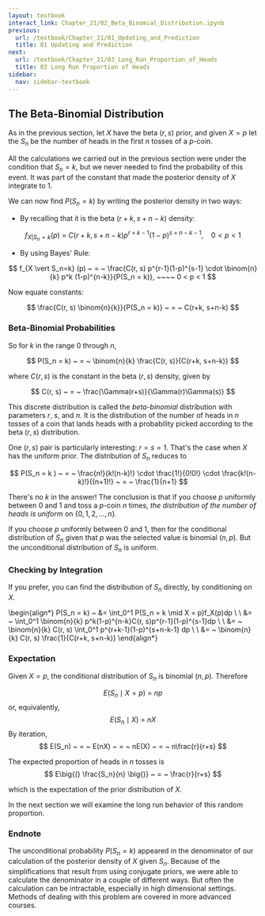 ```yaml
---
layout: textbook
interact_link: Chapter_21/02_Beta_Binomial_Distribution.ipynb
previous:
  url: /textbook/Chapter_21/01_Updating_and_Prediction
  title: 01 Updating and Prediction
next:
  url: /textbook/Chapter_21/03_Long_Run_Proportion_of_Heads
  title: 03 Long Run Proportion of Heads
sidebar:
  nav: sidebar-textbook
---
```


## The Beta-Binomial Distribution ##

As in the previous section, let $X$ have the beta $(r, s)$ prior, and given $X = p$ let the $S_n$ be the number of heads in the first $n$ tosses of a $p$-coin.

All the calculations we carried out in the previous section were under the condition that $S_n = k$, but we never needed to find the probability of this event. It was part of the constant that made the posterior density of $X$ integrate to 1. 

We can now find $P(S_n = k)$ by writing the posterior density in two ways:

- By recalling that it is the beta $(r+k, s+n-k)$ density:

$$
f_{X \vert S_n=k} (p) ~ = ~ C(r+k, s+n-k)p^{r+k-1}(1-p)^{s+n-k-1}, ~~~~ 0 < p < 1
$$

- By using Bayes' Rule:

$$
f_{X \vert S_n=k} (p) ~ = ~ \frac{C(r, s) p^{r-1}(1-p)^{s-1} \cdot \binom{n}{k} p^k (1-p)^{n-k}}{P(S_n = k)}, ~~~~ 0 < p < 1
$$

Now equate constants:

$$
\frac{C(r, s) \binom{n}{k}}{P(S_n = k)} ~ = ~ C(r+k, s+n-k)
$$

### Beta-Binomial Probabilities ###
So for $k$ in the range 0 through $n$,

$$
P(S_n = k) ~ = ~  \binom{n}{k} \frac{C(r, s)}{C(r+k, s+n-k)}
$$

where $C(r,s)$ is the constant in the beta $(r, s)$ density, given by

$$
C(r, s) ~ = ~ \frac{\Gamma(r+s)}{\Gamma(r)\Gamma(s)}
$$


This discrete distribution is called the *beta-binomial* distribution with parameters $r$, $s$, and $n$. It is the distribution of the number of heads in $n$ tosses of a coin that lands heads with a probability picked according to the beta $(r, s)$ distribution.

One $(r, s)$ pair is particularly interesting: $r = s = 1$. That's the case when $X$ has the uniform prior. The distribution of $S_n$ reduces to

$$
P(S_n = k ) ~ = ~ \frac{n!}{k!(n-k)!} \cdot \frac{1!}{0!0!} \cdot \frac{k!(n-k)!}{(n+1)!} ~ = ~ \frac{1}{n+1}
$$

There's no $k$ in the answer! The conclusion is that if you choose $p$ uniformly between 0 and 1 and toss a $p$-coin $n$ times, *the distribution of the number of heads is uniform* on $\{ 0, 1, 2, \ldots, n\}$.

If you choose $p$ uniformly between 0 and 1, then for the conditional distribution of $S_n$ given that $p$ was the selected value is binomial $(n, p)$. But the unconditional distribution of $S_n$ is uniform.

### Checking by Integration ###
If you prefer, you can find the distribution of $S_n$ directly, by conditioning on $X$.

\begin{align*}
P(S_n = k) ~ &= \int_0^1 P(S_n = k \mid X = p)f_X(p)dp \\ \\
&= ~ \int_0^1 \binom{n}{k} p^k(1-p)^{n-k}C(r, s)p^{r-1}(1-p)^{s-1}dp \\ \\
&= ~ \binom{n}{k} C(r, s) \int_0^1 p^{r+k-1}(1-p)^{s+n-k-1} dp \\ \\
&= ~ \binom{n}{k} C(r, s) \frac{1}{C(r+k, s+n-k)}
\end{align*}

### Expectation ###
Given $X = p$, the conditional distribution of $S_n$ is binomial $(n, p)$. Therefore 

$$
E(S_n \mid X = p) ~ = ~ np
$$
or, equivalently,
$$
E(S_n \mid X) ~ = ~ nX
$$
By iteration,
$$
E(S_n) ~ = ~ E(nX) ~ = ~ nE(X) ~ = ~ n\frac{r}{r+s}
$$

The expected proportion of heads in $n$ tosses is
$$
E\big{(} \frac{S_n}{n} \big{)} ~ = ~ \frac{r}{r+s}
$$

which is the expectation of the prior distribution of $X$. 

In the next section we will examine the long run behavior of this random proportion.

### Endnote ###
The unconditional probability $P(S_n = k)$ appeared in the denominator of our calculation of the posterior density of $X$ given $S_n$. Because of the simplifications that result from using conjugate priors, we were able to calculate the denominator in a couple of different ways. But often the calculation can be intractable, especially in high dimensional settings. Methods of dealing with this problem are covered in more advanced courses.
